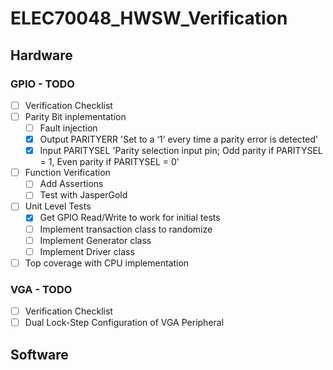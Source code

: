 # ELEC70048_HWSW_Verification

## Hardware

### GPIO - TODO

- [ ] Verification Checklist
- [ ] Parity Bit inplementation
    - [ ] Fault injection
    - [x] Output PARITYERR 'Set to a ‘1’ every time a parity error is detected'
    - [x] Input PARITYSEL 'Parity selection input pin;
                            Odd parity if PARITYSEL = 1,
                            Even parity if PARITYSEL = 0'
- [ ] Function Verification
    - [ ] Add Assertions
    - [ ] Test with JasperGold
- [ ] Unit Level Tests
    - [x] Get GPIO Read/Write to work for initial tests
    - [ ] Implement transaction class to randomize
    - [ ] Implement Generator class
    - [ ] Implement Driver class
- [ ] Top coverage with CPU implementation 
 
### VGA - TODO

- [ ] Verification Checklist
- [ ] Dual Lock-Step Configuration of VGA Peripheral

## Software
